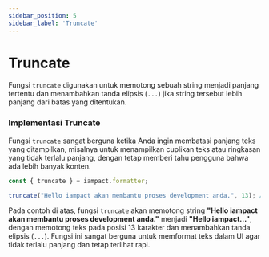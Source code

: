 ```yaml
---
sidebar_position: 5
sidebar_label: 'Truncate'
---
```


# Truncate

Fungsi `truncate` digunakan untuk memotong sebuah string menjadi panjang tertentu dan menambahkan tanda elipsis (`...`) jika string tersebut lebih panjang dari batas yang ditentukan.

### Implementasi Truncate

Fungsi `truncate` sangat berguna ketika Anda ingin membatasi panjang teks yang ditampilkan, misalnya untuk menampilkan cuplikan teks atau ringkasan yang tidak terlalu panjang, dengan tetap memberi tahu pengguna bahwa ada lebih banyak konten.

```js
const { truncate } = iampact.formatter;
```

```js
truncate("Hello iampact akan membantu proses development anda.", 13); // result: Hello iampact...
```

Pada contoh di atas, fungsi `truncate` akan memotong string **"Hello iampact akan membantu proses development anda."** menjadi **"Hello iampact..."**, dengan memotong teks pada posisi 13 karakter dan menambahkan tanda elipsis (`...`). Fungsi ini sangat berguna untuk memformat teks dalam UI agar tidak terlalu panjang dan tetap terlihat rapi.
